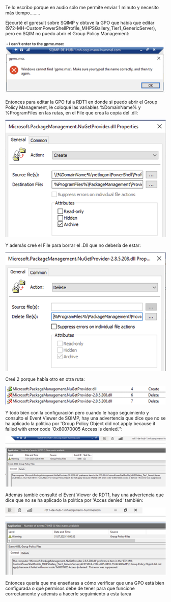 Te lo escribo porque en audio sólo me permite enviar 1 minuto y necesito más tiempo........



Ejecurté el gpresult sobre SQIMP y obtuve la GPO que había que editar (972-MH-CustomPowerShellProfile_MHPSGallery_Tier1_GenericServer), pero en SQIM no puedo abrir el Group Policy Management:

![alt text](image-7.png)



Entonces para editar la GPO fui a RDT1 en donde si puedo abrir el Group Policy Management, le coloqué las variables %DomainName% y %ProgramFiles en las rutas, en el File que crea la copia del .dll:



![alt text](image-8.png)



Y además creé el File para borrar el .Dll que no debería de estar:

![alt text](image-9.png)



Creé 2 porque había otro en otra ruta:

![alt text](image-10.png)



Y todo bien con la configuración pero cuando le hago seguimiento y consulto el Event Viewer de SQIMP, hay una advertencia que dice que no se ha aplicado la política por 'Group Policy Object did not apply because it failed with error code 'Ox80070005 Access is denied.'':

![alt text](image-11.png)



Además tambié consulté el Event Viewer de RDT1,  hay una advertencia que dice que no se ha aplicado la política por 'Acces denied' también:

![alt text](image-12.png)



Entonces quería que me enseñaras a cómo verificar que una GPO está bien configurada o qué permisos debe de tener para que  funcione correctamente y además a hacerle seguimiento a esta tarea

